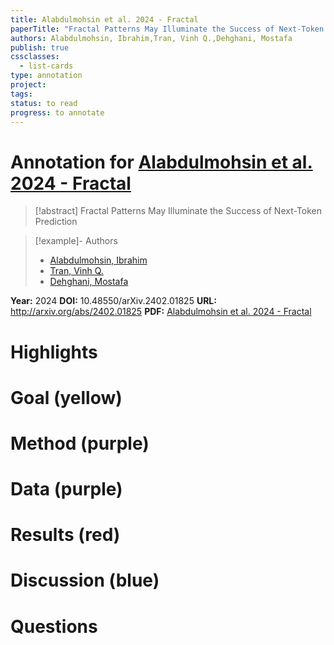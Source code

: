```yaml
---
title: Alabdulmohsin et al. 2024 - Fractal
paperTitle: "Fractal Patterns May Illuminate the Success of Next-Token Prediction"
authors: Alabdulmohsin, Ibrahim,Tran, Vinh Q.,Dehghani, Mostafa
publish: true
cssclasses:
  - list-cards
type: annotation
project:
tags:
status: to read
progress: to annotate
---
```

# Annotation for [Alabdulmohsin et al. 2024 - Fractal](Papers/References/Alabdulmohsin%20et%20al.%202024%20-%20Fractal)

> [!abstract] Fractal Patterns May Illuminate the Success of Next-Token Prediction

> [!example]- Authors
> - [Alabdulmohsin, Ibrahim](Alabdulmohsin%2C%20Ibrahim)
> - [Tran, Vinh Q.](Tran%2C%20Vinh%20Q.)
> - [Dehghani, Mostafa](Dehghani%2C%20Mostafa)

**Year:** 2024
**DOI:** 10.48550/arXiv.2402.01825
**URL:** http://arxiv.org/abs/2402.01825
**PDF:** [Alabdulmohsin et al. 2024 - Fractal](Papers/PDFs/Alabdulmohsin%20et%20al.%202024%20-%20Fractal%20Patterns%20May%20Illuminate%20the%20Success%20of%20Next-Token%20Prediction.pdf)

# Highlights


# Goal (yellow)


# Method (purple)


# Data (purple)


# Results (red)


# Discussion (blue)


# Questions

